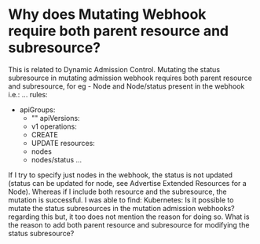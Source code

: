 
# Why does Mutating Webhook require both parent resource and subresource?

This is related to Dynamic Admission Control.
Mutating the status subresource in mutating admission webhook requires both parent resource and subresource, for eg - Node and Node/status present in the webhook i.e.:
...
rules:
- apiGroups:
  - ""
    apiVersions:
  - v1
    operations:
  - CREATE
  - UPDATE
    resources:
  - nodes
  - nodes/status
    ...

If I try to specify just nodes in the webhook, the status is not updated (status can be updated for node, see Advertise Extended Resources for a Node). Whereas if I include both resource and the subresource, the mutation is successful.
I was able to find: 
Kubernetes: Is it possible to mutate the status subresources in the mutation admission webhooks?
regarding this but, it too does not mention the reason for doing so.
What is the reason to add both parent resource and subresource for modifying the status subresource?

        